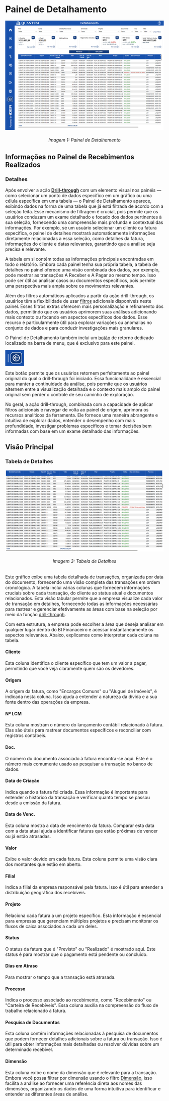 # Painel de Detalhamento

<p><div align="center">
  <img src="../../assets/flux_detail_page1.png" alt="Detalhamento">
  <h6>Imagem 1: Painel de Detalhamento</h6>
</div></p>

## Informações no Painel de Recebimentos Realizados

### Detalhes

Após envolver a ação **[Drill-through](https://idea-technology-it.github.io/docs-idea/financeiro/intro/#drill-through)** com um elemento visual nos painéis — como selecionar um ponto de dados específico em um gráfico ou uma célula específica em uma tabela — o Painel de Detalhamento aparece, exibindo dados na forma de uma tabela que já está filtrada de acordo com a seleção feita. Esse mecanismo de filtragem é crucial, pois permite que os usuários conduzam um exame detalhado e focado dos dados pertinentes à sua seleção, fornecendo uma compreensão mais profunda e contextual das informações. Por exemplo, se um usuário selecionar um cliente ou fatura específica, o painel de detalhes mostrará automaticamente informações diretamente relacionadas a essa seleção, como detalhes da fatura, informações do cliente e datas relevantes, garantindo que a análise seja precisa e relevante.

A tabela em si contém todas as informações principais encontradas em todo o relatório. Embora cada painel tenha sua própria tabela, a tabela de detalhes no painel oferece uma visão combinada dos dados, por exemplo, pode mostrar as transações A Receber e A Pagar ao mesmo tempo. Isso pode ser útil ao analisar casos ou documentos específicos, pois permite uma perspectiva mais ampla sobre os movimentos relevantes.

Além dos filtros automáticos aplicados a partir da ação drill-through, os usuários têm a flexibilidade de usar [filtros](https://idea-technology-it.github.io/docs-idea/financeiro/intro/#filtros) adicionais disponíveis neste painel. Esses filtros extras oferecem mais personalização e refinamento dos dados, permitindo que os usuários aprimorem suas análises adicionando mais contexto ou focando em aspectos específicos dos dados. Esse recurso é particularmente útil para explorar variações ou anomalias no conjunto de dados e para conduzir investigações mais granulares.

O Painel de Detalhamento também inclui um [botão](https://idea-technology-it.github.io/docs-idea/financeiro/intro/#botao-voltar) de retorno dedicado localizado na barra de menu, que é exclusivo para este painel.
<p><img src="../../assets/flux_menu_return.png" alt="Expand" style="vertical-align: middle; width: 60px; height: 50px;"></p>
Este botão permite que os usuários retornem perfeitamente ao painel original do qual o drill-through foi iniciado. Essa funcionalidade é essencial para manter a continuidade da análise, pois permite que os usuários alternem entre a visualização detalhada e o contexto mais amplo do painel original sem perder o controle de seu caminho de exploração.

No geral, a ação drill-through, combinada com a capacidade de aplicar filtros adicionais e navegar de volta ao painel de origem, aprimora os recursos analíticos da ferramenta. Ele fornece uma maneira abrangente e intuitiva de explorar dados, entender o desempenho com mais profundidade, investigar problemas específicos e tomar decisões bem informadas com base em um exame detalhado das informações.

## Visão Principal

### Tabela de Detalhes

<p><div align="center">
  <img src="../../assets/flux_detail_table.png" alt="Detalhes Tabela">
  <h6>Imagem 3: Tabela de Detalhes</h6>
</div></p>

Este gráfico exibe uma tabela detalhada de transações, organizada por data do documento, fornecendo uma visão completa das transações em ordem cronológica. A tabela inclui várias colunas que fornecem informações cruciais sobre cada transação, do cliente ao status atual e documentos relacionados. Esta visão tabular permite que a empresa visualize cada valor de transação em detalhes, fornecendo todas as informações necessárias para rastrear e gerenciar efetivamente as áreas com base na seleção por meio da função [drill-through](https://idea-technology-it.github.io/docs-idea/financeiro/detalhamento/#drill-through).

Com esta estrutura, a empresa pode escolher a área que deseja analisar em qualquer lugar dentro do BI Finanaceiro e acessar instantaneamente os aspectos relevantes. Abaixo, explicamos como interpretar cada coluna na tabela.

#### Cliente
Esta coluna identifica o cliente específico que tem um valor a pagar, permitindo que você veja claramente quem são os devedores.
#### Origem
A origem da fatura, como "Encargos Comuns" ou "Aluguel de Imóveis", é indicada nesta coluna. Isso ajuda a entender a natureza da dívida e a sua fonte dentro das operações da empresa.
#### Nº LCM
Esta coluna mostram o número do lançamento contábil relacionado à fatura. Elas são úteis para rastrear documentos específicos e reconciliar com registros contábeis.
#### Doc.
O número do documento associado à fatura encontra-se aqui. Este é o número mais comumente usado ao pesquisar a transação no banco de dados.
#### Data de Criação
Indica quando a fatura foi criada. Essa informação é importante para entender o histórico da transação e verificar quanto tempo se passou desde a emissão da fatura.
#### Data de Venc.
Esta coluna mostra a data de vencimento da fatura. Comparar esta data com a data atual ajuda a identificar faturas que estão próximas de vencer ou já estão atrasadas.
#### Valor
Exibe o valor devido em cada fatura. Esta coluna permite uma visão clara dos montantes que estão em aberto.
#### Filial
Indica a filial da empresa responsável pela fatura. Isso é útil para entender a distribuição geográfica dos recebíveis.
#### Projeto
Relaciona cada fatura a um projeto específico. Esta informação é essencial para empresas que gerenciam múltiplos projetos e precisam monitorar os fluxos de caixa associados a cada um deles.
#### Status
O status da fatura que é "Previsto" ou "Realizado" é mostrado aqui. Este status é para mostrar que o pagamento está pendente ou concluído.
#### Dias em Atraso
Para mostrar o tempo que a transação está atrasada.
#### Processo
Indica o processo associado ao recebimento, como "Recebimento" ou "Carteira de Recebíveis". Essa coluna auxilia na compreensão do fluxo de trabalho relacionado à fatura.
#### Pesquisa de Documentos
Esta coluna contém informações relacionadas à pesquisa de documentos que podem fornecer detalhes adicionais sobre a fatura ou transação. Isso é útil para obter informações mais detalhadas ou resolver dúvidas sobre um determinado recebível.
#### Dimensão
Esta coluna exibe o nome da dimensão que é relevante para a transação. Embora você possa filtrar por dimensão usando o filtro [Dimensão](https://idea-technology-it.github.io/docs-idea/financeiro/intro/#dimensao), isso facilita a análise ao fornecer uma referência direta aos nomes das dimensões, organizando os dados de uma forma intuitiva para identificar e entender as diferentes áreas de análise.
